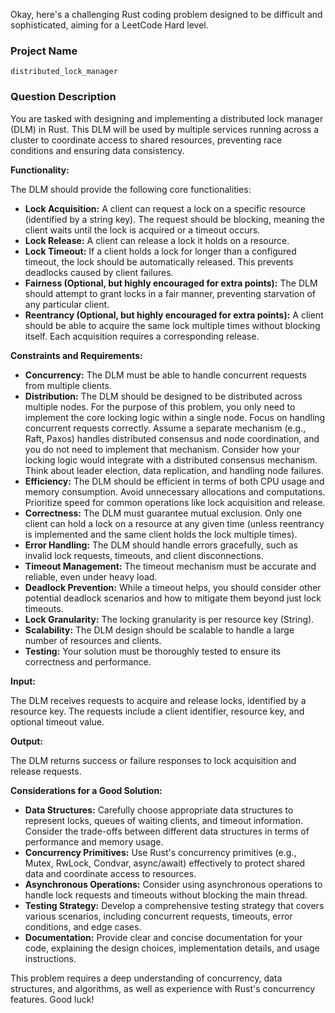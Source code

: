 Okay, here's a challenging Rust coding problem designed to be difficult and sophisticated, aiming for a LeetCode Hard level.

### Project Name

```
distributed_lock_manager
```

### Question Description

You are tasked with designing and implementing a distributed lock manager (DLM) in Rust. This DLM will be used by multiple services running across a cluster to coordinate access to shared resources, preventing race conditions and ensuring data consistency.

**Functionality:**

The DLM should provide the following core functionalities:

*   **Lock Acquisition:** A client can request a lock on a specific resource (identified by a string key). The request should be blocking, meaning the client waits until the lock is acquired or a timeout occurs.
*   **Lock Release:** A client can release a lock it holds on a resource.
*   **Lock Timeout:** If a client holds a lock for longer than a configured timeout, the lock should be automatically released. This prevents deadlocks caused by client failures.
*   **Fairness (Optional, but highly encouraged for extra points):**  The DLM should attempt to grant locks in a fair manner, preventing starvation of any particular client.
*   **Reentrancy (Optional, but highly encouraged for extra points):** A client should be able to acquire the same lock multiple times without blocking itself. Each acquisition requires a corresponding release.

**Constraints and Requirements:**

*   **Concurrency:** The DLM must be able to handle concurrent requests from multiple clients.
*   **Distribution:** The DLM should be designed to be distributed across multiple nodes.  For the purpose of this problem, you only need to implement the core locking logic within a single node. Focus on handling concurrent requests correctly. Assume a separate mechanism (e.g., Raft, Paxos) handles distributed consensus and node coordination, and you do not need to implement that mechanism. Consider how your locking logic would integrate with a distributed consensus mechanism. Think about leader election, data replication, and handling node failures.
*   **Efficiency:**  The DLM should be efficient in terms of both CPU usage and memory consumption. Avoid unnecessary allocations and computations. Prioritize speed for common operations like lock acquisition and release.
*   **Correctness:**  The DLM must guarantee mutual exclusion. Only one client can hold a lock on a resource at any given time (unless reentrancy is implemented and the same client holds the lock multiple times).
*   **Error Handling:** The DLM should handle errors gracefully, such as invalid lock requests, timeouts, and client disconnections.
*   **Timeout Management:** The timeout mechanism must be accurate and reliable, even under heavy load.
*   **Deadlock Prevention:** While a timeout helps, you should consider other potential deadlock scenarios and how to mitigate them beyond just lock timeouts.
*   **Lock Granularity:** The locking granularity is per resource key (String).
*   **Scalability:** The DLM design should be scalable to handle a large number of resources and clients.
*   **Testing:** Your solution must be thoroughly tested to ensure its correctness and performance.

**Input:**

The DLM receives requests to acquire and release locks, identified by a resource key. The requests include a client identifier, resource key, and optional timeout value.

**Output:**

The DLM returns success or failure responses to lock acquisition and release requests.

**Considerations for a Good Solution:**

*   **Data Structures:**  Carefully choose appropriate data structures to represent locks, queues of waiting clients, and timeout information. Consider the trade-offs between different data structures in terms of performance and memory usage.
*   **Concurrency Primitives:**  Use Rust's concurrency primitives (e.g., Mutex, RwLock, Condvar, async/await) effectively to protect shared data and coordinate access to resources.
*   **Asynchronous Operations:**  Consider using asynchronous operations to handle lock requests and timeouts without blocking the main thread.
*   **Testing Strategy:**  Develop a comprehensive testing strategy that covers various scenarios, including concurrent requests, timeouts, error conditions, and edge cases.
*   **Documentation:**  Provide clear and concise documentation for your code, explaining the design choices, implementation details, and usage instructions.

This problem requires a deep understanding of concurrency, data structures, and algorithms, as well as experience with Rust's concurrency features. Good luck!
